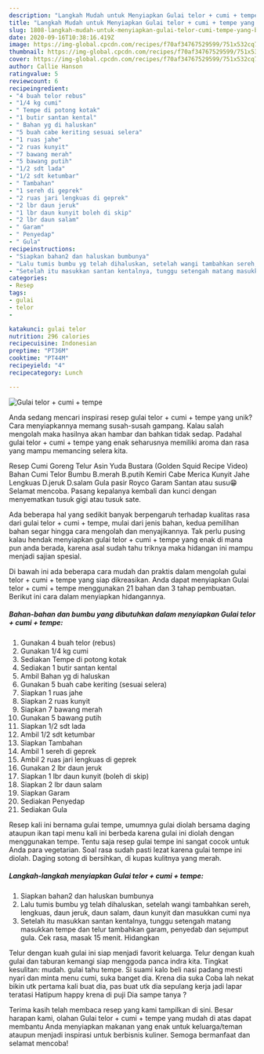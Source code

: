 ```yaml
---
description: "Langkah Mudah untuk Menyiapkan Gulai telor + cumi + tempe yang Bisa Manjain Lidah"
title: "Langkah Mudah untuk Menyiapkan Gulai telor + cumi + tempe yang Bisa Manjain Lidah"
slug: 1808-langkah-mudah-untuk-menyiapkan-gulai-telor-cumi-tempe-yang-bisa-manjain-lidah
date: 2020-09-16T10:38:16.419Z
image: https://img-global.cpcdn.com/recipes/f70af34767529599/751x532cq70/gulai-telor-cumi-tempe-foto-resep-utama.jpg
thumbnail: https://img-global.cpcdn.com/recipes/f70af34767529599/751x532cq70/gulai-telor-cumi-tempe-foto-resep-utama.jpg
cover: https://img-global.cpcdn.com/recipes/f70af34767529599/751x532cq70/gulai-telor-cumi-tempe-foto-resep-utama.jpg
author: Callie Hanson
ratingvalue: 5
reviewcount: 6
recipeingredient:
- "4 buah telor rebus"
- "1/4 kg cumi"
- " Tempe di potong kotak"
- "1 butir santan kental"
- " Bahan yg di haluskan"
- "5 buah cabe keriting sesuai selera"
- "1 ruas jahe"
- "2 ruas kunyit"
- "7 bawang merah"
- "5 bawang putih"
- "1/2 sdt lada"
- "1/2 sdt ketumbar"
- " Tambahan"
- "1 sereh di geprek"
- "2 ruas jari lengkuas di geprek"
- "2 lbr daun jeruk"
- "1 lbr daun kunyit boleh di skip"
- "2 lbr daun salam"
- " Garam"
- " Penyedap"
- " Gula"
recipeinstructions:
- "Siapkan bahan2 dan haluskan bumbunya"
- "Lalu tumis bumbu yg telah dihaluskan, setelah wangi tambahkan sereh, lengkuas, daun jeruk, daun salam, daun kunyit dan masukkan cumi nya"
- "Setelah itu masukkan santan kentalnya, tunggu setengah matang masukkan tempe dan telur tambahkan garam, penyedab dan sejumput gula. Cek rasa, masak 15 menit. Hidangkan"
categories:
- Resep
tags:
- gulai
- telor
- 

katakunci: gulai telor  
nutrition: 296 calories
recipecuisine: Indonesian
preptime: "PT36M"
cooktime: "PT44M"
recipeyield: "4"
recipecategory: Lunch

---
```



![Gulai telor + cumi + tempe](https://img-global.cpcdn.com/recipes/f70af34767529599/751x532cq70/gulai-telor-cumi-tempe-foto-resep-utama.jpg)

Anda sedang mencari inspirasi resep gulai telor + cumi + tempe yang unik? Cara menyiapkannya memang susah-susah gampang. Kalau salah mengolah maka hasilnya akan hambar dan bahkan tidak sedap. Padahal gulai telor + cumi + tempe yang enak seharusnya memiliki aroma dan rasa yang mampu memancing selera kita.

Resep Cumi Goreng Telur Asin Yuda Bustara (Golden Squid Recipe Video) Bahan Cumi Telor Bumbu B.merah B.putih Kemiri Cabe Merica Kunyit Jahe Lengkuas D.jeruk D.salam Gula pasir Royco Garam Santan atau susu😁 Selamat mencoba. Pasang kepalanya kembali dan kunci dengan menyematkan tusuk gigi atau tusuk sate.

Ada beberapa hal yang sedikit banyak berpengaruh terhadap kualitas rasa dari gulai telor + cumi + tempe, mulai dari jenis bahan, kedua pemilihan bahan segar hingga cara mengolah dan menyajikannya. Tak perlu pusing kalau hendak menyiapkan gulai telor + cumi + tempe yang enak di mana pun anda berada, karena asal sudah tahu triknya maka hidangan ini mampu menjadi sajian spesial.


Di bawah ini ada beberapa cara mudah dan praktis dalam mengolah gulai telor + cumi + tempe yang siap dikreasikan. Anda dapat menyiapkan Gulai telor + cumi + tempe menggunakan 21 bahan dan 3 tahap pembuatan. Berikut ini cara dalam menyiapkan hidangannya.

<!--inarticleads1-->

##### Bahan-bahan dan bumbu yang dibutuhkan dalam menyiapkan Gulai telor + cumi + tempe:

1. Gunakan 4 buah telor (rebus)
1. Gunakan 1/4 kg cumi
1. Sediakan  Tempe di potong kotak
1. Sediakan 1 butir santan kental
1. Ambil  Bahan yg di haluskan
1. Gunakan 5 buah cabe keriting (sesuai selera)
1. Siapkan 1 ruas jahe
1. Siapkan 2 ruas kunyit
1. Siapkan 7 bawang merah
1. Gunakan 5 bawang putih
1. Siapkan 1/2 sdt lada
1. Ambil 1/2 sdt ketumbar
1. Siapkan  Tambahan
1. Ambil 1 sereh di geprek
1. Ambil 2 ruas jari lengkuas di geprek
1. Gunakan 2 lbr daun jeruk
1. Siapkan 1 lbr daun kunyit (boleh di skip)
1. Siapkan 2 lbr daun salam
1. Siapkan  Garam
1. Sediakan  Penyedap
1. Sediakan  Gula


Resep kali ini bernama gulai tempe, umumnya gulai diolah bersama daging ataupun ikan tapi menu kali ini berbeda karena gulai ini diolah dengan menggunakan tempe. Tentu saja resep gulai tempe ini sangat cocok untuk Anda para vegetarian. Soal rasa sudah pasti lezat karena gulai tempe ini diolah. Daging sotong di bersihkan, di kupas kulitnya yang merah. 

<!--inarticleads2-->

##### Langkah-langkah menyiapkan Gulai telor + cumi + tempe:

1. Siapkan bahan2 dan haluskan bumbunya
1. Lalu tumis bumbu yg telah dihaluskan, setelah wangi tambahkan sereh, lengkuas, daun jeruk, daun salam, daun kunyit dan masukkan cumi nya
1. Setelah itu masukkan santan kentalnya, tunggu setengah matang masukkan tempe dan telur tambahkan garam, penyedab dan sejumput gula. Cek rasa, masak 15 menit. Hidangkan


Telur dengan kuah gulai ini siap menjadi favorit keluarga. Telur dengan kuah gulai dan taburan kemangi siap menggoda panca indra kita. Tingkat kesulitan: mudah. gulai tahu tempe. Si suami kalo beli nasi padang mesti nyari dan minta menu cumi, suka banget dia. Krena dia suka Coba lah nekat bikin utk pertama kali buat dia, pas buat utk dia sepulang kerja jadi lapar teratasi Hatipum happy krena di puji Dia sampe tanya ? 

Terima kasih telah membaca resep yang kami tampilkan di sini. Besar harapan kami, olahan Gulai telor + cumi + tempe yang mudah di atas dapat membantu Anda menyiapkan makanan yang enak untuk keluarga/teman ataupun menjadi inspirasi untuk berbisnis kuliner. Semoga bermanfaat dan selamat mencoba!
